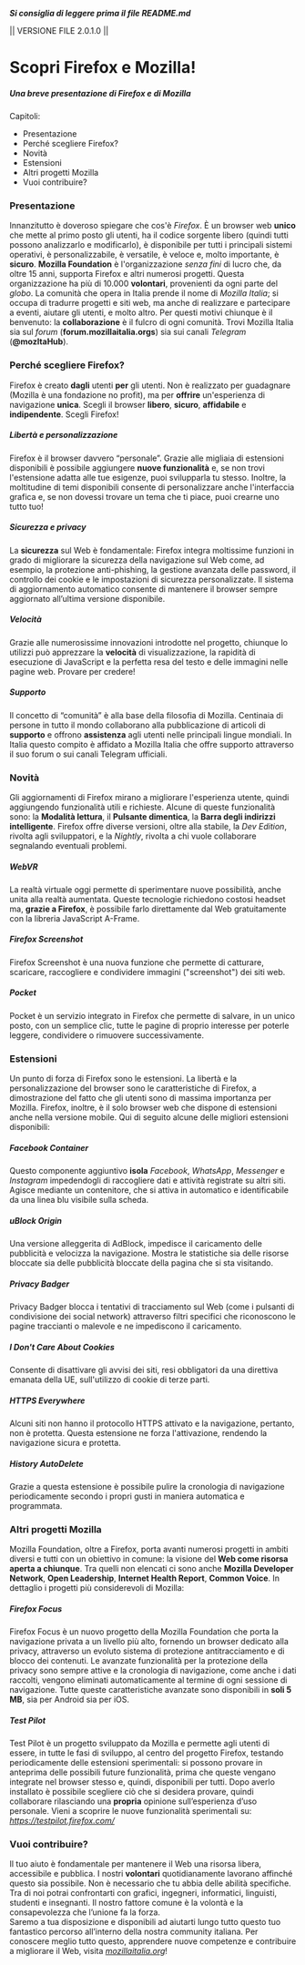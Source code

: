 **_Si consiglia di leggere prima il file README.md_**

|| VERSIONE FILE 2.0.1.0 ||

# Scopri Firefox e Mozilla!

##### Una breve presentazione di Firefox e di Mozilla

Capitoli:

* Presentazione
* Perché scegliere Firefox?
* Novità
* Estensioni
* Altri progetti Mozilla
* Vuoi contribuire?

### Presentazione

Innanzitutto è doveroso spiegare che cos'è _Firefox_. È un browser web **unico** che mette al primo posto gli utenti, ha il codice sorgente libero (quindi tutti possono analizzarlo e modificarlo), è disponibile per tutti i principali sistemi operativi, è personalizzabile, è versatile, è veloce e, molto importante, è **sicuro**.
**Mozilla Foundation** è l'organizzazione _senza fini_ di lucro che, da oltre 15 anni, supporta Firefox e altri numerosi progetti. Questa organizzazione ha più di 10.000 **volontari**, provenienti da ogni parte del _globo_.
La comunità che opera in Italia prende il nome di _Mozilla Italia_; si occupa di tradurre progetti e siti web, ma anche di realizzare e partecipare a eventi, aiutare gli utenti, e molto altro.
Per questi motivi chiunque è il benvenuto: la **collaborazione** è il fulcro di ogni comunità.
Trovi Mozilla Italia sia sul _forum_ (**forum.mozillaitalia.orgs**) sia sui canali _Telegram_ (**@mozItaHub**).

### Perché scegliere Firefox?

Firefox è creato **dagli** utenti **per** gli utenti. Non è realizzato per guadagnare (Mozilla è una fondazione no profit), ma per **offrire** un'esperienza di navigazione **unica**.
Scegli il browser **libero**, **sicuro**, **affidabile** e **indipendente**. Scegli Firefox!

##### Libertà e personalizzazione
Firefox è il browser davvero “personale”. Grazie alle migliaia di estensioni disponibili è possibile aggiungere **nuove funzionalità** e, se non trovi l'estensione adatta alle tue esigenze, puoi svilupparla tu stesso. Inoltre, la moltitudine di temi disponibili consente di personalizzare anche l'interfaccia grafica e, se non dovessi trovare un tema che ti piace, puoi crearne uno tutto tuo!

##### Sicurezza e privacy

La **sicurezza** sul Web è fondamentale: Firefox integra moltissime funzioni in grado di migliorare la sicurezza della navigazione sul Web come, ad esempio, la protezione anti-phishing, la gestione avanzata delle password, il controllo dei cookie e le impostazioni di sicurezza personalizzate. Il sistema di aggiornamento automatico consente di mantenere il browser sempre aggiornato all’ultima versione disponibile.

##### Velocità

Grazie alle numerosissime innovazioni introdotte nel progetto, chiunque lo utilizzi può apprezzare la **velocità** di visualizzazione, la rapidità di esecuzione di JavaScript e la perfetta resa del testo e delle immagini nelle pagine web. Provare per credere!

##### Supporto

Il concetto di “comunità” è alla base della filosofia di Mozilla. Centinaia di persone in tutto il mondo collaborano alla pubblicazione di articoli di **supporto** e offrono **assistenza** agli utenti nelle principali lingue mondiali. In Italia questo compito è affidato a Mozilla Italia che offre supporto attraverso il suo forum o sui canali Telegram ufficiali.

### Novità

Gli aggiornamenti di Firefox mirano a migliorare l'esperienza utente, quindi aggiungendo funzionalità utili e richieste.
Alcune di queste funzionalità sono: la **Modalità lettura**, il **Pulsante dimentica**, la **Barra degli indirizzi intelligente**.
Firefox offre diverse versioni, oltre alla stabile, la _Dev Edition_, rivolta agli sviluppatori, e la _Nightly_, rivolta a chi vuole collaborare segnalando eventuali problemi.

##### WebVR
La realtà virtuale oggi permette di sperimentare nuove possibilità, anche unita alla realtà aumentata.
Queste tecnologie richiedono costosi headset ma, **grazie a Firefox**, è possibile farlo direttamente dal Web gratuitamente con la libreria JavaScript A-Frame.

##### Firefox Screenshot

Firefox Screenshot è una nuova funzione che permette di catturare, scaricare, raccogliere e condividere immagini ("screenshot") dei siti web.

##### Pocket

Pocket è un servizio integrato in Firefox che permette di salvare, in un unico posto, con un semplice clic, tutte le pagine di proprio interesse per poterle leggere, condividere o rimuovere successivamente.

### Estensioni
Un punto di forza di Firefox sono le estensioni. La libertà e la personalizzazione del browser sono le caratteristiche di Firefox, a dimostrazione del fatto che gli utenti sono di massima importanza per Mozilla. Firefox, inoltre, è il solo browser web che dispone di estensioni anche nella versione mobile. Qui di seguito alcune delle migliori estensioni disponibili:

##### Facebook Container
Questo componente aggiuntivo **isola** _Facebook_, _WhatsApp_, _Messenger_ e _Instagram_ impedendogli di raccogliere dati e attività registrate su altri siti. Agisce mediante un contenitore, che si attiva in automatico e identificabile da una linea blu visibile sulla scheda.

##### uBlock Origin
Una versione alleggerita di AdBlock, impedisce il caricamento delle pubblicità e velocizza la navigazione. Mostra le statistiche sia delle risorse bloccate sia delle pubblicità bloccate della pagina che si sta visitando.

##### Privacy Badger
Privacy Badger blocca i tentativi di tracciamento sul Web (come i pulsanti di condivisione dei social network) attraverso filtri specifici che riconoscono le pagine traccianti o malevole e ne impediscono il caricamento.

##### I Don't Care About Cookies
Consente di disattivare gli avvisi dei siti, resi obbligatori da una direttiva emanata della UE, sull'utilizzo di cookie di terze parti.

##### HTTPS Everywhere
Alcuni siti non hanno il protocollo HTTPS attivato e la navigazione, pertanto, non è protetta. Questa estensione ne forza l'attivazione, rendendo la navigazione sicura e protetta.

##### History AutoDelete
Grazie a questa estensione è possibile pulire la cronologia di navigazione periodicamente secondo i propri gusti in maniera automatica e programmata.

### Altri progetti Mozilla

Mozilla Foundation, oltre a Firefox, porta avanti numerosi progetti in ambiti diversi e tutti con un obiettivo in comune: la visione del **Web come risorsa aperta a chiunque**. Tra quelli non elencati ci sono anche **Mozilla Developer Network**, **Open Leadership**, **Internet Health Report**, **Common Voice**. In dettaglio i progetti più considerevoli di Mozilla:

##### Firefox Focus

Firefox Focus è un nuovo progetto della Mozilla Foundation che porta la navigazione privata a un livello più alto, fornendo un browser dedicato alla privacy, attraverso un evoluto sistema di protezione antitracciamento e di blocco dei contenuti. Le avanzate funzionalità per la protezione della privacy sono sempre attive e la cronologia di navigazione, come anche i dati raccolti, vengono eliminati automaticamente al termine di ogni sessione di navigazione. Tutte queste caratteristiche avanzate sono disponibili in **soli 5 MB**, sia per Android sia per iOS.

##### Test Pilot

Test Pilot è un progetto sviluppato da Mozilla e permette agli utenti di essere, in tutte le fasi di sviluppo, al centro del progetto Firefox, testando periodicamente delle estensioni sperimentali: si possono provare in anteprima delle possibili future funzionalità, prima che queste vengano integrate nel browser stesso e, quindi, disponibili per tutti. Dopo averlo installato è possibile scegliere ciò che si desidera provare, quindi collaborare rilasciando una **propria** opinione sull’esperienza d’uso personale. Vieni a scoprire le nuove funzionalità sperimentali su: _https://testpilot.firefox.com/_

### Vuoi contribuire?

Il tuo aiuto è fondamentale per mantenere il Web una risorsa libera, accessibile e pubblica. I nostri **volontari** quotidianamente lavorano affinché questo sia possibile. Non è necessario che tu abbia delle abilità specifiche. Tra di noi potrai confrontarti con grafici, ingegneri, informatici, linguisti, studenti e insegnanti. Il nostro fattore comune è la volontà e la consapevolezza che l’unione fa la forza.  
Saremo a tua disposizione e disponibili ad aiutarti lungo tutto questo tuo fantastico percorso all’interno della nostra community italiana. Per conoscere meglio tutto questo, apprendere nuove competenze e contribuire a migliorare il Web, visita _[mozillaitalia.org](http://mozillaitalia.org)_!
